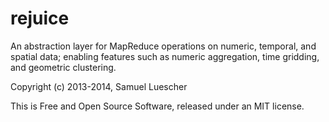 # rejuice

An abstraction layer for MapReduce operations on numeric, temporal, and spatial data;
enabling features such as numeric aggregation, time gridding, and geometric clustering.

Copyright (c) 2013-2014, Samuel Luescher

This is Free and Open Source Software, released under an MIT license. 